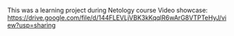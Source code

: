 This was a learning project during Netology course
Video showcase: https://drive.google.com/file/d/144FLEVLjVBK3kKqqlR6wArG8VTPTeHyJ/view?usp=sharing
